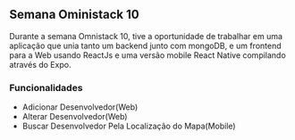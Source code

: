 ## Semana Oministack 10
Durante a semana Omnistack 10, tive a oportunidade de trabalhar em uma aplicação que unia tanto um backend junto com mongoDB, e um frontend para a Web usando ReactJs e uma versão mobile React Native compilando através do Expo.

### Funcionalidades

 - Adicionar Desenvolvedor(Web)
 - Alterar Desenvolvedor(Web)
 - Buscar Desenvolvedor Pela Localização do Mapa(Mobile)
